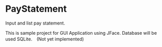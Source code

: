 PayStatement
============

Input and list pay statement.

This is sample project for GUI Application using JFace.
Database will be used SQLite.　(Not yet implemented)
